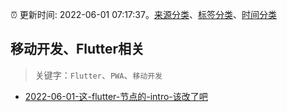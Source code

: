 :alarm_clock: 更新时间: 2022-06-01 07:17:37。[来源分类](../README.md)、[标签分类](../TAGS.md)、[时间分类](../TIMELINE.md)

## 移动开发、Flutter相关


> 关键字：`Flutter`、`PWA`、`移动开发`



- [2022-06-01-这-flutter-节点的-intro-该改了吧](https://www.v2ex.com/t/856681) 